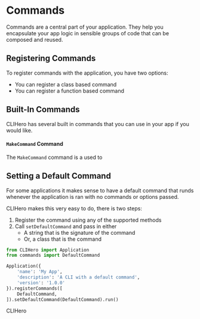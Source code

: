 # Commands

Commands are a central part of your application. They help you encapsulate your app logic in sensible groups of code that can be composed and reused.

## Registering Commands

To register commands with the application, you have two options:

- You can register a class based command
- You can register a function based command

## Built-In Commands

CLIHero has several built in commands that you can use in your app if you would like.

#### `MakeCommand` Command

The `MakeCommand` command is a used to 

## Setting a Default Command

For some applications it makes sense to have a default command that runds whenever the application is ran with no commands or options passed.

CLIHero makes this very easy to do, there is two steps:

1. Register the command using any of the supported methods
2. Call `setDefaultCommand` and pass in either
    - A string that is the signature of the command 
    - Or, a class that is the command

```python
from CLIHero import Application
from commands import DefaultCommand

Application({
    'name': 'My App',
    'description': 'A CLI with a default command',
    'version': '1.0.0'
}).registerCommands([
    DefaultCommand,
]).setDefaultCommand(DefaultCommand).run()
```
CLIHero